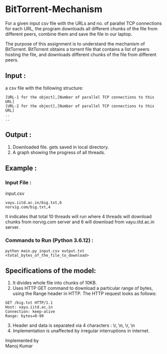 # BitTorrent-Mechanism
For a given input csv file with the URLs and no. of parallel TCP connections for each URL, the program downloads all different chunks of the file from different peers, combine them and save the file in our laptop.


The purpose of this assignment is to understand the mechanism of BitTorrent. BitTorrent obtains a torrent file that contains a list of peers hosting the file, and downloads different chunks of the file from different peers.

## Input : 
a csv file with the following structure:  
```
[URL-1 for the object],[Number of parallel TCP connections to this URL]  
[URL-2 for the object],[Number of parallel TCP connections to this URL]  
..
..
```

## Output :
1. Downloaded file. gets saved in local directory.
2. A graph showing the progress of all threads.

## Example :
### Input File :
input.csv
```
vayu.iitd.ac.in/big.txt,6
norvig.com/big.txt,4
```
It indicates that total 10 threads will run where 4 threads will download chunks from norvig.com server and 6 will download from vayu.iitd.ac.in server.
### Commands to Run (Python 3.6.12) :
```
python main.py input.csv output.txt <total_bytes_of_the_file_to_download>
```

## Specifications of the model:
1. It divides whole file into chunks of 10KB. 
2. Uses HTTP GET command to download a particular range of bytes, using the Range header in HTTP. The HTTP request looks as follows:
```
GET /big.txt HTTP/1.1 
Host: vayu.iitd.ac.in
Connection: keep-alive
Range: bytes=0-99
```
3. Header and data is separated via 4 characters : \r, \n, \r, \n
4. Implementation is unaffected by irregular interruptions in internet.


Implemented by   
Manoj Kumar